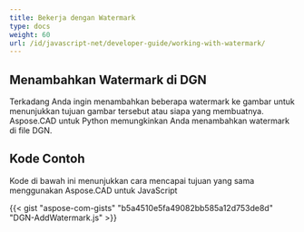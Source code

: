 ```yaml
---
title: Bekerja dengan Watermark
type: docs
weight: 60
url: /id/javascript-net/developer-guide/working-with-watermark/
---
```


## **Menambahkan Watermark di DGN**

Terkadang Anda ingin menambahkan beberapa watermark ke gambar untuk menunjukkan tujuan gambar tersebut atau siapa yang membuatnya. Aspose.CAD untuk Python memungkinkan Anda menambahkan watermark di file DGN.

## Kode Contoh

Kode di bawah ini menunjukkan cara mencapai tujuan yang sama menggunakan Aspose.CAD untuk JavaScript

{{< gist "aspose-com-gists" "b5a4510e5fa49082bb585a12d753de8d" "DGN-AddWatermark.js" >}}
